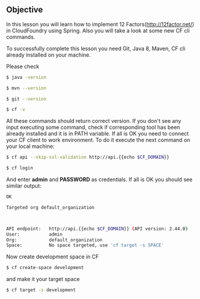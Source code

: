 ## Objective

In this lesson you will learn how to implement 12 Factors(http://12factor.net/) in CloudFoundry using Spring.
Also you will take a look at some new CF cli commands.

To successfully complete this lesson you need Git, Java 8, Maven, CF cli already installed on your machine.

Please check
```sh
$ java -version
```
```sh
$ mvn --version
```
```sh
$ git --version
```
```sh
$ cf -v
```

All these commands should return correct version. If you don't see any input executing some command, check if corresponding tool has been already installed and it is in PATH variable.
If all is OK you need to connect your CF client to work environment. To do it execute the next command on your local machine:
```sh
$ cf api --skip-ssl-validation http://api.{{echo $CF_DOMAIN}}
```
```sh
$ cf login
```
And enter **admin** and **PASSWORD** as credentials. If all is OK you should see similar output:
```sh
OK

Targeted org default_organization



API endpoint:   http://api.{{echo $CF_DOMAIN}} (API version: 2.44.0)
User:           admin
Org:            default_organization
Space:          No space targeted, use 'cf target -s SPACE'
```

Now create development space in CF
```sh
$ cf create-space development
```
and make it your target space
```sh
$ cf target -s development
```